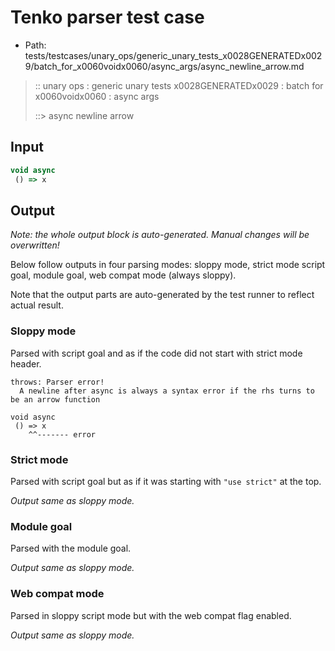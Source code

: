 # Tenko parser test case

- Path: tests/testcases/unary_ops/generic_unary_tests_x0028GENERATEDx0029/batch_for_x0060voidx0060/async_args/async_newline_arrow.md

> :: unary ops : generic unary tests x0028GENERATEDx0029 : batch for x0060voidx0060 : async args
>
> ::> async newline arrow

## Input

`````js
void async 
 () => x
`````

## Output

_Note: the whole output block is auto-generated. Manual changes will be overwritten!_

Below follow outputs in four parsing modes: sloppy mode, strict mode script goal, module goal, web compat mode (always sloppy).

Note that the output parts are auto-generated by the test runner to reflect actual result.

### Sloppy mode

Parsed with script goal and as if the code did not start with strict mode header.

`````
throws: Parser error!
  A newline after async is always a syntax error if the rhs turns to be an arrow function

void async
 () => x
    ^^------- error
`````

### Strict mode

Parsed with script goal but as if it was starting with `"use strict"` at the top.

_Output same as sloppy mode._

### Module goal

Parsed with the module goal.

_Output same as sloppy mode._

### Web compat mode

Parsed in sloppy script mode but with the web compat flag enabled.

_Output same as sloppy mode._
